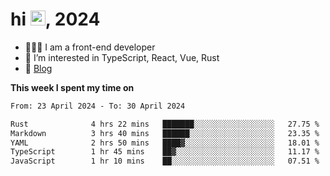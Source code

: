 <h1> hi <img src="https://raw.githubusercontent.com/blackcater/blackcater/main/images/Hi.gif" height="24" />, 2024 </h1>

- 🧑🏻‍💻 I am a front-end developer
- 👀 I’m interested in TypeScript, React, Vue, Rust
- 📝 [Blog](https://yixiaojiu-blog.netlify.app/)

**This week I spent my time on** 

<!--START_SECTION:waka-->

```txt
From: 23 April 2024 - To: 30 April 2024

Rust              4 hrs 22 mins   ███████░░░░░░░░░░░░░░░░░░   27.75 %
Markdown          3 hrs 40 mins   ██████░░░░░░░░░░░░░░░░░░░   23.35 %
YAML              2 hrs 50 mins   ████▓░░░░░░░░░░░░░░░░░░░░   18.01 %
TypeScript        1 hr 45 mins    ██▓░░░░░░░░░░░░░░░░░░░░░░   11.17 %
JavaScript        1 hr 10 mins    ██░░░░░░░░░░░░░░░░░░░░░░░   07.51 %
```

<!--END_SECTION:waka-->
